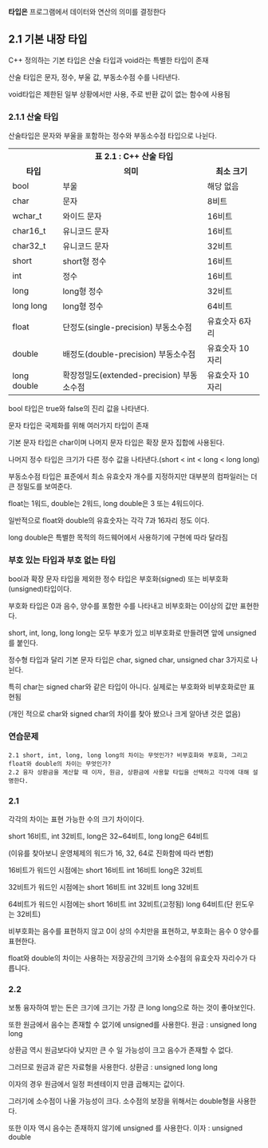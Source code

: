 __타입은__ 프로그램에서 데이터와 연산의 의미를 결정한다

## 2.1 기본 내장 타입
C++ 정의하는 기본 타입은 산술 타입과 void라는 특별한 타입이 존재

산술 타입은 문자, 정수, 부울 값, 부동소수점 수를 나타낸다.

void타입은 제한된 일부 상황에서만 사용, 주로 반환 값이 없는 함수에 사용됨

### 2.1.1 산술 타입
산술타입은 문자와 부울을 포함하는 정수와 부동소수점 타입으로 나뉜다.

<table style="border: 2px;" >
  <tr align = "center">
    <td colspan="3"> <strong>표 2.1 : C++ 산술 타입</strong> </td>
  </tr>
  <tr align = "center">
    <td> <strong>타입</strong> </td>
    <td> <strong>의미</strong> </td>
    <td> <strong>최소 크기</strong> </td>
  </tr>
  <tr>
    <td> bool </td>
    <td> 부울 </td>
    <td> 해당 없음 </td>
  </tr>
  <tr>
    <td> char </td>
    <td> 문자 </td>
    <td> 8비트 </td>
  </tr>
  <tr>
    <td> wchar_t </td>
    <td> 와이드 문자 </td>
    <td> 16비트 </td>
  </tr>
  <tr>
    <td> char16_t </td>
    <td> 유니코드 문자 </td>
    <td> 16비트 </td>
  </tr>
  <tr>
    <td> char32_t </td>
    <td> 유니코드 문자 </td>
    <td> 32비트 </td>
  </tr>
  <tr>
    <td> short </td>
    <td> short형 정수 </td>
    <td> 16비트 </td>
  </tr>
  <tr>
    <td> int </td>
    <td> 정수 </td>
    <td> 16비트 </td>
  </tr>
  <tr>
    <td> long </td>
    <td> long형 정수 </td>
    <td> 32비트 </td>
  </tr>
  <tr>
    <td> long long </td>
    <td> long형 정수 </td>
    <td> 64비트 </td>
  </tr>
  <tr>
    <td> float </td>
    <td> 단정도(single-precision) 부동소수점 </td>
    <td> 유효숫자 6자리 </td>
  </tr>
  <tr>
    <td> double </td>
    <td> 배정도(double-precision) 부동소수점 </td>
    <td> 유효숫자 10자리 </td>
  </tr>
  <tr>
    <td> long double </td>
    <td> 확장정밀도(extended-precision) 부동소수점 </td>
    <td> 유효숫자 10자리 </td>
  </tr>
</table>

bool 타입은 true와 false의 진리 값을 나타낸다.

문자 타입은 국제화를 위해 여러가지 타입이 존재

기본 문자 타입은 char이며 나머지 문자 타입은 확장 문자 집합에 사용된다.

나머지 정수 타입은 크기가 다른 정수 값을 나타낸다.(short < int < long < long long)

부동소수점 타입은 표준에서 최소 유효숫자 개수를 지정하지만 대부분의 컴파일러는 더 큰 정밀도를 보여준다.

float는 1워드, double는 2워드, long double은 3 또는 4워드이다.

일반적으로 float와 double의 유효숫자는 각각 7과 16자리 정도 이다.

long double은 특별한 목적의 하드웨어에서 사용하기에 구현에 따라 달라짐

### 부호 있는 타입과 부호 없는 타입
bool과 확장 문자 타입을 제외한 정수 타입은 부호화(signed) 또는 비부호화(unsigned)타입이다.

부호화 타입은 0과 음수, 양수를 포함한 수를 나타내고 비부호화는 0이상의 값만 표현한다.

short, int, long, long long는 모두 부호가 있고 비부호화로 만들려면 앞에 unsigned를 붙인다.

정수형 타입과 달리 기본 문자 타입은 char, signed char, unsigned char 3가지로 나뉜다.

특히 char는 signed char와 같은 타입이 아니다. 실제로는 부호화와 비부호화로만 표현됨

(개인 적으로 char와 signed char의 차이를 찾아 봤으나 크게 알아낸 것은 없음)

### 연습문제
```
2.1 short, int, long, long long의 차이는 무엇인가? 비부호화와 부호화, 그리고 float와 double의 차이는 무엇인가?
2.2 융자 상환금을 계산할 때 이자, 원금, 상환금에 사용할 타입을 선택하고 각각에 대해 설명한다.
```
### 2.1
각각의 차이는 표현 가능한 수의 크기 차이이다.

short 16비트, int 32비트, long은 32~64비트, long long은 64비트

(이유를 찾아보니 운영체제의 워드가 16, 32, 64로 진화함에 따라 변함)

16비트가 워드인 시점에는 short 16비트 int 16비트 long은 32비트

32비트가 워드인 시점에는 short 16비트 int 32비트 long 32비트

64비트가 워드인 시점에는 short 16비트 int 32비트(고정됨) long 64비트(단 윈도우는 32비트)

비부호화는 음수를 표현하지 않고 0이 상의 수치만을 표현하고, 부호화는 음수 0 양수를 표현한다.

float와 double의 차이는 사용하는 저장공간의 크기와 소수점의 유효숫자 자리수가 다릅니다.

### 2.2
보통 융자하여 받는 돈은 크기에 크기는 가장 큰 long long으로 하는 것이 좋아보인다.

또한 원금에서 음수는 존재할 수 없기에 unsigned를 사용한다. 원금 : unsigned long long

상환금 역시 원금보다야 낮지만 큰 수 일 가능성이 크고 음수가 존재할 수 없다.

그러므로 원금과 같은 자료형을 사용한다. 상환금 : unsigned long long

이자의 경우 원금에서 일정 퍼센테이지 만큼 곱해지는 값이다.

그러기에 소수점이 나올 가능성이 크다. 소수점의 보장을 위해서는 double형을 사용한다.

또한 이자 역시 음수는 존재하지 않기에 unsigned 를 사용한다. 이자 : unsigned double

